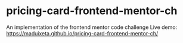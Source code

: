 # pricing-card-frontend-mentor-ch
An implementation of the frontend mentor code challenge
Live demo: https://maduixeta.github.io/pricing-card-frontend-mentor-ch/
